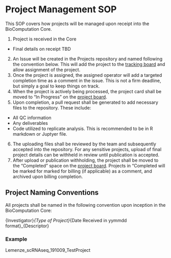 # Project Management SOP
This SOP covers how projects will be managed upon receipt into the BioComputation Core. 

1. Project is received in the Core
* Final details on receipt TBD
2. An Issue will be created in the Projects repository and named following the convention below. This will add the project to the [tracking board](https://github.com/RU-NJMS-BICore/Projects/projects/2) and allow assignment of the project.
3. Once the project is assigned, the assigned operator will add a targeted completion time as a comment in the issue. This is not a firm deadline, but simply a goal to keep things on track.
4. When the project is actively being processed, the project card shall be moved to “In Progress” on the [project board](https://github.com/RU-NJMS-BICore/Projects/projects/2).
5. Upon completion, a pull request shall be generated to add necessary files to the repository. These include:
* All QC information
* Any deliverables
* Code utilized to replicate analysis. This is recommended to be in R markdown or Juptyer file. 

6. The uploading files shall be reviewed by the team and subsequently accepted into the repository. For any sensitive projects, upload of final project details can be withheld in review until publication is accepted.
7. After upload or publication withholding, the project shall be moved to the “Completed” space on the [project board](https://github.com/RU-NJMS-BICore/Projects/projects/2). Projects in “Completed will be marked for marked for billing (if applicable) as a comment, and archived upon billing completion. 


## Project Naming Conventions

All projects shall be named in the following convention upon inception in the BioComputation Core:

{Investigator}_{Type of Project}_{Date Received in yymmdd format}_{Descriptor}

### Example
Lemenze_scRNAseq_191009_TestProject
